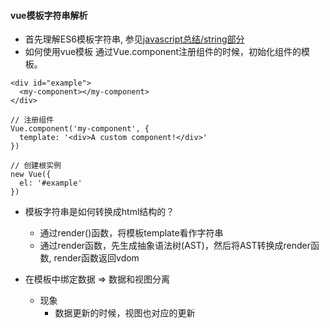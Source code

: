#### vue模板字符串解析
* 首先理解ES6模板字符串, 参见[javascript总结/string部分](https://github.com/baoendemao/javascript-summary/tree/master/docs/string.md)
* 如何使用vue模板
通过Vue.component注册组件的时候，初始化组件的模板。
```
<div id="example">
  <my-component></my-component>
</div>

// 注册组件
Vue.component('my-component', {
  template: '<div>A custom component!</div>'
})

// 创建根实例
new Vue({
  el: '#example'
})

```
* 模板字符串是如何转换成html结构的？
  * 通过render()函数，将模板template看作字符串
  * 通过render函数，先生成抽象语法树(AST)，然后将AST转换成render函数, render函数返回vdom

* 在模板中绑定数据 => 数据和视图分离
  * 现象
    * 数据更新的时候，视图也对应的更新
